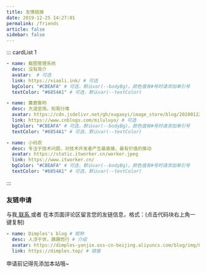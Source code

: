 ```yaml
---
title: 友情链接
date: 2019-12-25 14:27:01
permalink: /friends
article: false
sidebar: false
---
```


<!--
普通卡片列表容器，可用于友情链接、项目推荐、古诗词展示等。
cardList 后面可跟随一个数字表示每行最多显示多少个，选值范围1~4，默认3。在小屏时会根据屏幕宽度减少每行显示数量。
-->

::: cardList 1

```yaml
- name: 截图管理系统
  desc: 没有简介
  avatar:  # 可选
  link: https://xiaoli.ink/ # 可选
  bgColor: "#CBEAFA" # 可选，默认var(--bodyBg)。颜色值有#号时请添加单引号
  textColor: "#6854A1" # 可选，默认var(--textColor)

- name: 麋鹿鲁哟
  desc: 大道至简，知易行难
  avatar: https://cdn.jsdelivr.net/gh/xugaoyi/image_store/blog/20200122153807.jpg # 可选
  link: https://www.cnblogs.com/miluluyo/ # 可选
  bgColor: "#CBEAFA" # 可选，默认var(--bodyBg)。颜色值有#号时请添加单引号
  textColor: "#6854A1" # 可选，默认var(--textColor)

- name: 小码农
  desc: 专注于技术问题，对技术开发者产生最直接、最有价值的推动
  avatar: https://static.itworker.cn/worker.jpeg
  link: https://www.itworker.cn/
  bgColor: "#CBEAFA" # 可选，默认var(--bodyBg)。颜色值有#号时请添加单引号
  textColor: "#6854A1" # 可选，默认var(--textColor)
```

:::

### 友链申请

与我[ 联系 ](/about/#联系)或者 在本页面评论区留言您的友链信息，格式：(点击代码块右上角一键复制)

```yaml
- name: Dimples's blog # 昵称
  desc: 人浮于世，蹒跚而行 # 介绍
  avatar: https://dimples-yanjie.oss-cn-beijing.aliyuncs.com/blog/img/QQ%E5%9B%BE%E7%89%8720201025032558.jpg # 头像
  link: https://dimples.top/ # 链接
```

申请前记得先添加本站哦~
